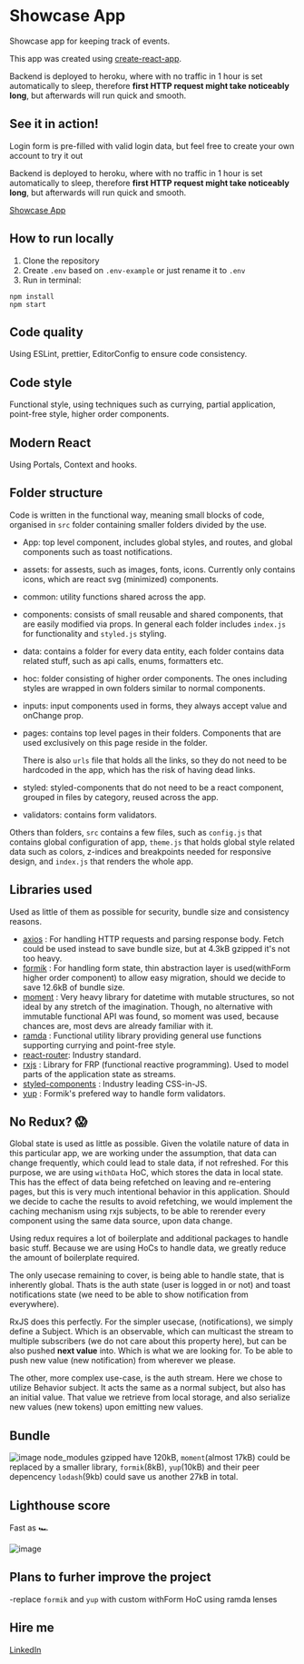 # Showcase App

Showcase app for keeping track of events.

This app was created using [create-react-app](https://github.com/facebook/create-react-app "Github page").

Backend is deployed to heroku, where with no traffic in 1 hour is set automatically to sleep, therefore **first HTTP request might take noticeably long**, but afterwards will run quick and smooth.

## See it in action!

Login form is pre-filled with valid login data, but feel free to create your own account to try it out

Backend is deployed to heroku, where with no traffic in 1 hour is set automatically to sleep, therefore **first HTTP request might take noticeably long**, but afterwards will run quick and smooth.

[Showcase App](https://patriciabetikova.github.io/)

## How to run locally

1. Clone the repository
2. Create `.env` based on `.env-example` or just rename it to `.env`
3. Run in terminal:

```
npm install
npm start
```

## Code quality

Using ESLint, prettier, EditorConfig to ensure code consistency.

## Code style

Functional style, using techniques such as currying, partial application, point-free style, higher order components.

## Modern React

Using Portals, Context and hooks.

## Folder structure

Code is written in the functional way, meaning small blocks of code, organised in `src` folder containing smaller folders divided by the use.

- App: top level component, includes global styles, and routes, and global components such as toast notifications.
- assets: for assests, such as images, fonts, icons. Currently only contains icons, which are react svg (minimized) components.
- common: utility functions shared across the app.
- components: consists of small reusable and shared components, that are easily modified via props. In general each folder includes `index.js` for functionality and `styled.js` styling.
- data: contains a folder for every data entity, each folder contains data related stuff, such as api calls, enums, formatters etc.
- hoc: folder consisting of higher order components. The ones including styles are wrapped in own folders similar to normal components.
- inputs: input components used in forms, they always accept value and onChange prop.
- pages: contains top level pages in their folders. Components that are used exclusively on this page reside in the folder.

  There is also `urls` file that holds all the links, so they do not need to be hardcoded in the app, which has the risk of having dead links.

- styled: styled-components that do not need to be a react component, grouped in files by category, reused across the app.
- validators: contains form validators.

Others than folders, `src` contains a few files, such as `config.js` that contains global configuration of app, `theme.js` that holds global style related data such as colors, z-indices and breakpoints needed for responsive design, and `index.js` that renders the whole app.

## Libraries used

Used as little of them as possible for security, bundle size and consistency reasons.

- [axios](https://github.com/axios/axios "Github page") : For handling HTTP requests and parsing response body. Fetch could be used instead to save bundle size, but at 4.3kB gzipped it's not too heavy.
- [formik](https://github.com/jaredpalmer/formik "Github page") : For handling form state, thin abstraction layer is used(withForm higher order component) to allow easy migration, should we decide to save 12.6kB of bundle size.
- [moment](https://momentjs.com/ "Homepage") : Very heavy library for datetime with mutable structures, so not ideal by any stretch of the imagination. Though, no alternative with immutable functional API was found, so moment was used, because chances are, most devs are already familiar with it.
- [ramda](https://ramdajs.com/ "Homepage") : Functional utility library providing general use functions supporting currying and point-free style.
- [react-router](https://github.com/ReactTraining/react-router "Github page"): Industry standard.
- [rxjs](https://github.com/ReactiveX/rxjs "Github page") : Library for FRP (functional reactive programming). Used to model parts of the application state as streams.
- [styled-components](https://www.styled-components.com/ "Homepage") : Industry leading CSS-in-JS.
- [yup](https://github.com/jquense/yup "Github page") : Formik's prefered way to handle form validators.

## No Redux? 😱

Global state is used as little as possible.
Given the volatile nature of data in this particular app, we are working under the assumption, that data can change frequently, which could lead to stale data, if not refreshed.
For this purpose, we are using `withData` HoC, which stores the data in local state. This has the effect of data being refetched on leaving and re-entering pages, but this is very much intentional behavior in this application. Should we decide to cache the results to avoid refetching, we would implement the caching mechanism using rxjs subjects, to be able to rerender every component using the same data source, upon data change.

Using redux requires a lot of boilerplate and additional packages to handle basic stuff. Because we are using HoCs to handle data, we greatly reduce the amount of boilerplate required.

The only usecase remaining to cover, is being able to handle state, that is inherently global.
Thats is the auth state (user is logged in or not) and toast notifications state (we need to be able to show notification from everywhere).

RxJS does this perfectly. For the simpler usecase, (notifications), we simply define a Subject. Which is an observable, which can multicast the stream to multiple subscribers (we do not care about this property here), but can be also pushed **next value** into. Which is what we are looking for. To be able to push new value (new notification) from wherever we please.

The other, more complex use-case, is the auth stream. Here we chose to utilize Behavior subject. It acts the same as a normal subject, but also has an initial value. That value we retrieve from local storage, and also serialize new values (new tokens) upon emitting new values.

## Bundle

![image](https://user-images.githubusercontent.com/38330269/62037775-ba76df80-b1f4-11e9-9037-036906a9b019.png)
node_modules gzipped have 120kB, `moment`(almost 17kB) could be replaced by a smaller library, `formik`(8kB), `yup`(10kB) and their peer depencency `lodash`(9kb) could save us another 27kB in total.

## Lighthouse score

Fast as 🏎️

![image](https://user-images.githubusercontent.com/38330269/62038997-180c2b80-b1f7-11e9-9a03-fc3d768ab8d0.png)

## Plans to furher improve the project

-replace `formik` and `yup` with custom withForm HoC using ramda lenses

## Hire me

[LinkedIn](https://www.linkedin.com/in/patr%C3%ADcia-bet%C3%ADkov%C3%A1-1a6072158/)
